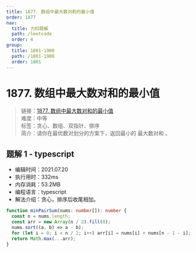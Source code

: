 ```yaml
---
title: 1877. 数组中最大数对和的最小值
order: 1877
nav:
  title: 力扣题解
  path: /leetcode
  order: 4
group:
  title: 1801-1900
  path: /1801-1900
  order: 1801
---
```


# 1877. 数组中最大数对和的最小值

> 链接：[1877. 数组中最大数对和的最小值](https://leetcode-cn.com/problems/minimize-maximum-pair-sum-in-array/)  
> 难度：中等  
> 标签：贪心、数组、双指针、排序  
> 简介：请你在最优数对划分的方案下，返回最小的 最大数对和 。

## 题解 1 - typescript

- 编辑时间：2021.07.20
- 执行用时：332ms
- 内存消耗：53.2MB
- 编程语言：typescript
- 解法介绍：贪心，排序后收尾相加。

```typescript
function minPairSum(nums: number[]): number {
  const n = nums.length;
  const arr = new Array(n / 2).fill(0);
  nums.sort((a, b) => a - b);
  for (let i = 0; i < n / 2; i++) arr[i] = nums[i] + nums[n - 1 - i];
  return Math.max(...arr);
}
```
